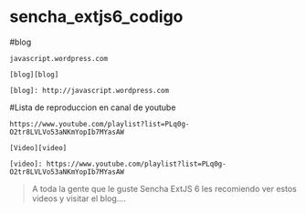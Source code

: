 # sencha_extjs6_codigo

#blog 

    javascript.wordpress.com 

    [blog][blog]
   
    [blog]: http://javascript.wordpress.com

#Lista de reproduccion en canal de youtube

    https://www.youtube.com/playlist?list=PLq0g-O2tr8LVLVo53aNKmYopIb7MYasAW

    [Video][video]

    [video]: https://www.youtube.com/playlist?list=PLq0g-O2tr8LVLVo53aNKmYopIb7MYasAW

>A toda la gente que le guste Sencha ExtJS 6 les recomiendo ver estos videos y visitar el blog....

